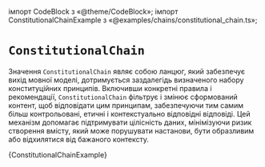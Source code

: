 імпорт CodeBlock з «@theme/CodeBlock»; імпорт ConstitutionalChainExample з «@examples/chains/constitutional_chain.ts»;

#  `ConstitutionalChain`

Значення `ConstitutionalChain` являє собою ланцюг, який забезпечує вихід мовної моделі, дотримується заздалегідь визначеного набору конституційних принципів. Включивши конкретні правила і рекомендації, `ConstitutionalChain` фільтрує і змінює сформований контент, щоб відповідати цим принципам, забезпечуючи тим самим більш контрольовані, етичні і контекстуально відповідні відповіді. Цей механізм допомагає підтримувати цілісність даних, мінімізуючи ризик створення вмісту, який може порушувати настанови, бути образливим або відхилятися від бажаного контексту.

<CodeBlock language="typescript">{ConstitutionalChainExample}</CodeBlock>
